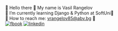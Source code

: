 👋 Hello there 👋 My name is Vasil Rangelov  
🌱 I’m currently learning Django & Python at SoftUni🌱  
:postbox: How to reach me: vrangelov85@abv.bg :postbox:  
[![fbook](https://user-images.githubusercontent.com/96621183/194556604-42fc412d-3853-4e1b-89a4-84f980e03652.png)](https://www.facebook.com/profile.php?id=100003538172590)
[![linkedin](https://user-images.githubusercontent.com/96621183/194552520-88fe06f0-a76b-49a6-a7e0-ca0f6958b80f.png)](https://www.linkedin.com/in/vasil-rangelov-739b93181/)
<!--
**vasskess/vasskess** is a ✨ _special_ ✨ repository because its `README.md` (this file) appears on your GitHub profile.
![linkedin](https://user-images.githubusercontent.com/96621183/194552520-88fe06f0-a76b-49a6-a7e0-ca0f6958b80f.png)
![fbook](https://user-images.githubusercontent.com/96621183/194556604-42fc412d-3853-4e1b-89a4-84f980e03652.png)
![mailbox](https://user-images.githubusercontent.com/96621183/194557736-ac240527-9d52-4ea3-8a5b-e427c9bbc8f9.jpg)

